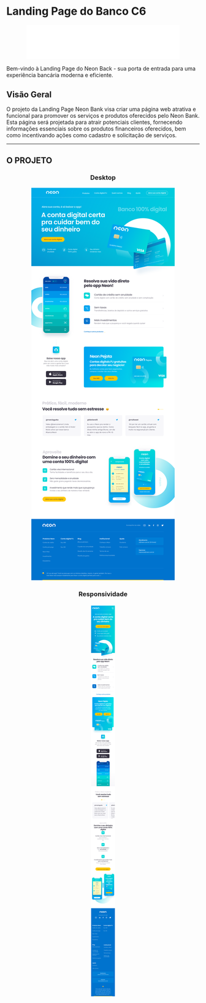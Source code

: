 # Landing Page do Banco C6

<div style="text-align: center;">
    <img src="./img/logo-white.svg" alt="logo" width="400"/>
</div>

Bem-vindo à Landing Page do Neon Back - sua porta de entrada para uma experiência bancária moderna e eficiente.

</div>

## Visão Geral

O projeto da Landing Page Neon Bank visa criar uma página web atrativa e funcional para promover os serviços e produtos oferecidos pelo Neon Bank. Esta página será projetada para atrair potenciais clientes, fornecendo informações essenciais sobre os produtos financeiros oferecidos, bem como incentivando ações como cadastro e solicitação de serviços.

---

## O PROJETO

<div style="text-align: center;">
    <h3>Desktop</h3>
    <img src="./img/ui-desktop.png" alt="Imagem do Projeto (Desktop)" />
    <h3>Responsividade</h3>
    <img src="./img/ui-mobile.png" alt="Imagem do Projeto (Responsiva)" />
</div>
